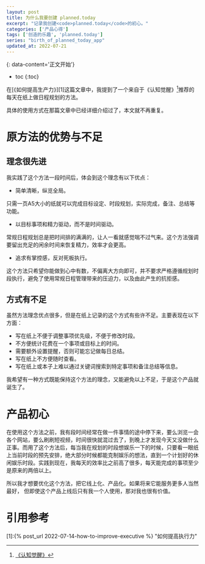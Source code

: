 ```yaml
---
layout: post
title: 为什么我要创建 planned.today
excerpt: "记录我创建<code>planned.today</code>的初心。"
categories: ['产品心得']
tags: ['创造的乐趣', 'planned.today']
series: "birth_of_planned_today_app"
updated_at: 2022-07-21
---
```


{: data-content='正文开始'}

* toc 
{:toc}

在[《如何提高生产力》][1]这篇文章中，我提到了一个来自于《认知觉醒》[^1]推荐的每天在纸上做日程规划的方法。

具体的使用方式在那篇文章中已经详细介绍过了，本文就不再重复。

# 原方法的优势与不足

## 理念很先进
我实践了这个方法一段时间后，体会到这个理念有以下优点：
- 简单清晰，纵览全局。

只需一页A5大小的纸就可以完成目标设定、时段规划，实际完成，备注、总结等功能。

- 以目标事项和精力驱动，而不是时间驱动。

常规日程规划总是把时间排的满满的，让人一看就感觉喘不过气来。这个方法强调要留出充足的闲余时间来恢复精力，效率才会更高。

- 追求有掌控感，反对死板执行。

这个方法只希望你能做到心中有数，不偏离大方向即可，并不要求严格遵循规划时段执行，避免了使用常规日程管理带来的压迫力，以及由此产生的抗拒感。

## 方式有不足
虽然方法理念优点很多，但是在纸上记录的这个方式有些许不足。主要表现在以下方面：
- 写在纸上不便于调整事项优先级，不便于修改时段。
- 不方便统计花费在一个事项或目标上的时间。
- 需要额外设置提醒，否则可能忘记做每日总结。
- 写在纸上不方便随时查看。
- 写在纸上或本子上难以通过关键词搜索到特定事项和备注总结等信息。

我希望有一种方式既能保持这个方法的理念，又能避免以上不足，于是这个产品就诞生了。

# 产品初心
在使用这个方法之前，我有段时间经常在做一件事情的途中停下来，要么浏览一会各个网站，要么刷刷短视频，时间很快就混过去了，到晚上才发现今天又没做什么正事。而用了这个方法后，每当我在规划的时段想娱乐一下的时候，只要看一眼纸上当前时段的预先安排，绝大部分时候都能克制娱乐的想法，直到一个计划好的休闲娱乐时段。实践到现在，我每天的效率比之前高了很多，每天能完成的事项至少是原来的两倍以上。

所以我才想要优化这个方法，把它线上化、产品化。如果将来它能服务更多人当然最好， 但即使这个产品上线后只有我一个人使用，那对我也很有价值。


# 引用参考

[1]:{% post_url 2022-07-14-how-to-improve-executive %} "如何提高执行力"
[^1]:[《认知觉醒》](https://book.douban.com/subject/35193035/ "认知觉醒")